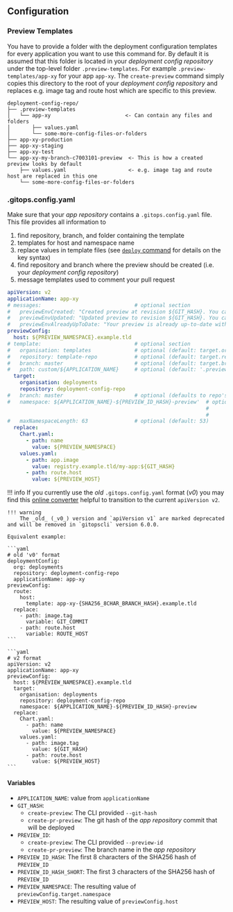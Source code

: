 ## Configuration
### Preview Templates

You have to provide a folder with the deployment configuration templates for every application you want to use this command for. By default it is assumed that this folder is located in your *deployment config repository* under the top-level folder `.preview-templates`. For example `.preview-templates/app-xy` for your app `app-xy`. The `create-preview` command simply copies this directory to the root of your *deployment config repository* and replaces e.g. image tag and route host which are specific to this preview.

```
deployment-config-repo/
├── .preview-templates
│   └── app-xy                        <- Can contain any files and folders
│       ├── values.yaml
│       └── some-more-config-files-or-folders
├── app-xy-production
├── app-xy-staging
├── app-xy-test
└── app-xy-my-branch-c7003101-preview  <- This is how a created preview looks by default
    ├── values.yaml                    <- e.g. image tag and route host are replaced in this one
    └── some-more-config-files-or-folders
```

### .gitops.config.yaml

Make sure that your *app repository* contains a `.gitops.config.yaml` file. This file provides all information to 

1. find repository, branch, and folder containing the template
2. templates for host and namespace name
3. replace values in template files (see [`deploy` command](/gitopscli/commands/deploy/) for details on the key syntax)
4. find repository and branch where the preview should be created (i.e. your *deployment config repository*)
5. message templates used to comment your pull request

```yaml
apiVersion: v2
applicationName: app-xy
# messages:                              # optional section
#   previewEnvCreated: "Created preview at revision ${GIT_HASH}. You can access it here: https://${PREVIEW_HOST}/some-fancy-path"    # optional (default: "New preview environment created for version `${GIT_HASH}`. Access it here: https://${PREVIEW_HOST}")
#   previewEnvUpdated: "Updated preview to revision ${GIT_HASH}. You can access it here: https://${PREVIEW_HOST}/some-fancy-path"    # optional (default: "Preview environment updated to version `${GIT_HASH}`. Access it here: https://${PREVIEW_HOST}")
#   previewEnvAlreadyUpToDate: "Your preview is already up-to-date with revision ${GIT_HASH}."                                       # optional (default: "The version `${GIT_HASH}` has already been deployed. Access it here: https://${PREVIEW_HOST}")
previewConfig:
  host: ${PREVIEW_NAMESPACE}.example.tld
# template:                              # optional section
#   organisation: templates              # optional (default: target.organisation)
#   repository: template-repo            # optional (default: target.repository)
#   branch: master                       # optional (default: target.branch)
#   path: custom/${APPLICATION_NAME}     # optional (default: '.preview-templates/${APPLICATION_NAME}')
  target:
    organisation: deployments
    repository: deployment-config-repo
#   branch: master                       # optional (defaults to repo's default branch)
#   namespace: ${APPLICATION_NAME}-${PREVIEW_ID_HASH}-preview'  # optional (default: '${APPLICATION_NAME}-${PREVIEW_ID}-${PREVIEW_ID_HASH_SHORT}-preview',
                                                                #           Invalid characters in PREVIEW_ID will be replaced. PREVIEW_ID will be
                                                                #           truncated if max namespace length exceeds `maxNamespaceLength` chars.)
#   maxNamespaceLength: 63               # optional (default: 53)
  replace:
    Chart.yaml:
      - path: name
        value: ${PREVIEW_NAMESPACE}
    values.yaml:
      - path: app.image
        value: registry.example.tld/my-app:${GIT_HASH}
      - path: route.host
        value: ${PREVIEW_HOST}
```

!!! info
    If you currently use the _old_ `.gitops.config.yaml` format (_v0_) you may find this [online converter](https://christiansiegel.github.io/gitopscli-config-converter/) helpful to transition to the current `apiVersion v2`.

    !!! warning
        The _old_ (_v0_) version and `apiVersion v1` are marked deprecated and will be removed in `gitopscli` version 6.0.0.

    Equivalent example:

    ```yaml
    # old 'v0' format
    deploymentConfig:
      org: deployments
      repository: deployment-config-repo
      applicationName: app-xy
    previewConfig:
      route:
        host:
          template: app-xy-{SHA256_8CHAR_BRANCH_HASH}.example.tld
      replace:
        - path: image.tag
          variable: GIT_COMMIT
        - path: route.host
          variable: ROUTE_HOST
    ```

    ```yaml
    # v2 format
    apiVersion: v2
    applicationName: app-xy
    previewConfig:
      host: ${PREVIEW_NAMESPACE}.example.tld
      target:
        organisation: deployments
        repository: deployment-config-repo
        namespace: ${APPLICATION_NAME}-${PREVIEW_ID_HASH}-preview
      replace:
        Chart.yaml:
          - path: name
            value: ${PREVIEW_NAMESPACE}
        values.yaml:
          - path: image.tag
            value: ${GIT_HASH}
          - path: route.host
            value: ${PREVIEW_HOST}
    ```

#### Variables
- `APPLICATION_NAME`: value from `applicationName`
- `GIT_HASH`:
    - `create-preview`: The CLI provided `--git-hash`
    - `create-pr-preview`: The git hash of the *app repository* commit that will be deployed
- `PREVIEW_ID`:
    - `create-preview`: The CLI provided `--preview-id`
    - `create-pr-preview`: The branch name in the *app repository*
- `PREVIEW_ID_HASH`: The first 8 characters of the SHA256 hash of `PREVIEW_ID`
- `PREVIEW_ID_HASH_SHORT`: The first 3 characters of the SHA256 hash of `PREVIEW_ID`
- `PREVIEW_NAMESPACE`: The resulting value of `previewConfig.target.namespace`
- `PREVIEW_HOST`: The resulting value of `previewConfig.host`
